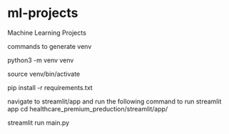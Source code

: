 # ml-projects
Machine Learning Projects

commands to generate venv

python3 -m venv venv

source venv/bin/activate

pip install -r requirements.txt

navigate to streamlit/app and run the following command to run streamlit app
cd healthcare_premium_preduction/streamlit/app/

streamlit run main.py 